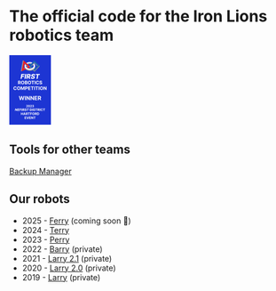# The official code for the Iron Lions robotics team
<img src="/banner.svg" width="75px"></img>

## Tools for other teams
[Backup Manager](https://github.com/frcteam7694/BackupManager)

## Our robots
- 2025 - [Ferry](#) (coming soon 👀)
- 2024 - [Terry](https://github.com/frcteam7694/Perry)
- 2023 - [Perry](https://github.com/frcteam7694/Perry)
- 2022 - [Barry](https://github.com/frcteam7694/Barry) (private)
- 2021 - [Larry 2.1](https://github.com/frcteam7694/Larry-2) (private)
- 2020 - [Larry 2.0](https://github.com/frcteam7694/Larry-2) (private)
- 2019 - [Larry](https://github.com/frcteam7694/Larry) (private)
